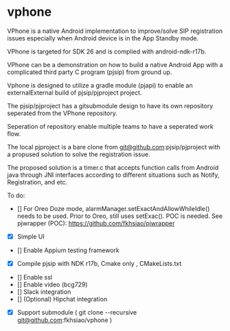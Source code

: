# vphone

VPhone is a native Android implementation to improve/solve SIP registration issues especially when Android device is in the App Standby mode.
 
VPhone is targeted for SDK 26 and is complied with android-ndk-r17b.

VPhone can be a demonstration on how to build a native Android App with a complicated third party C program (pjsip) from ground up.

Vphone is designed to utilize a gradle module (pjapi) to enable an externalExternal build of pjsip/pjproject project. 

The pjsip/pjproject has a gitsubmodule design to have its own repository seperated from the VPhone repository.

Seperation of repository enable multiple teams to have a seperated work flow.

The local pjproject is a bare clone from git@github.com:pjsip/pjproject with a propused solution to solve the registration issue.

The proposed solution is a timer.c that accepts function calls from Android java through JNI interfaces according to different situations such as Notify, Registration, and etc.

To do:
- [] For Oreo Doze mode, alarmManager.setExactAndAllowWhileIdle() needs to be used. Prior to Oreo, still uses setExac(). POC is needed.
  See pjwrapper (POC): https://github.com/fkhsiao/pjwrapper 
- [x] Simple UI
- [] Enable Appium testing framework
- [x] Compile pjsip with NDK r17b, Cmake only , CMakeLists.txt
- [] Enable ssl
- [] Enable video (bcg729) 
- [] Slack integration
- [] \(Optional) Hipchat integration
- [x] Support submodule ( git clone --recursive git@github.com:fkhsiao/vphone ) 
